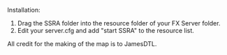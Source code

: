Installation:
1. Drag the SSRA folder into the resource folder of your FX Server folder.
2. Edit your server.cfg and add "start SSRA" to the resource list.

All credit for the making of the map is to JamesDTL.